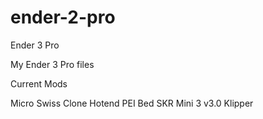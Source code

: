 # ender-2-pro

Ender 3 Pro

My Ender 3 Pro files

Current Mods

Micro Swiss Clone Hotend
PEI Bed
SKR Mini 3 v3.0
Klipper
